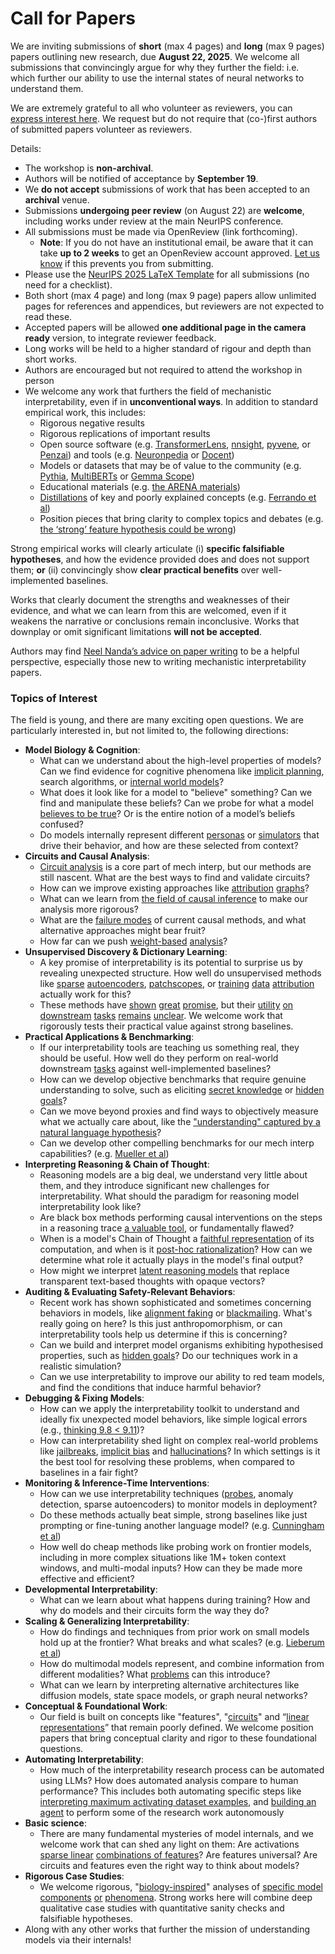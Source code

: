 # Call for Papers
We are inviting submissions of **short** (max 4 pages) and **long** (max 9 pages) papers outlining new research, due **August 22, 2025**. We welcome all submissions that convincingly argue for why they further the field: i.e. which further our ability to use the internal states of neural networks to understand them. 

We are extremely grateful to all who volunteer as reviewers, you can [express interest here](https://www.google.com/url?q=https://docs.google.com/forms/d/e/1FAIpQLSdiw1SJllzoTz_nqzDTzTOGb9DV3W_truQyh-WvYj_QGIi7Mg/viewform?usp%3Ddialog&sa=D&source=editors&ust=1752467802244500&usg=AOvVaw00hAfLwZAi6cUSQt7IN5qs). We request but do not require that (co-)first authors of submitted papers volunteer as reviewers. 

Details: 
* The workshop is **non-archival**.
* Authors will be notified of acceptance by **September 19**.
* We **do not accept** submissions of work that has been accepted to an **archival** venue.
* Submissions **undergoing peer review** (on August 22) are **welcome**, including works under review at the main NeurIPS conference.
* All submissions must be made via OpenReview (link forthcoming).
  * **Note**: If you do not have an institutional email, be aware that it can take **up to 2 weeks** to get an OpenReview account approved. [Let us know](mailto:neurips2025@mechinterpworkshop.com) if this prevents you from submitting.
* Please use the [NeurIPS 2025 LaTeX Template](https://www.google.com/url?q=https://media.neurips.cc/Conferences/NeurIPS2025/Styles.zip&sa=D&source=editors&ust=1752467802247293&usg=AOvVaw0rD1lOxO0yPEM8fW8WSgyR) for all submissions (no need for a checklist).
* Both short (max 4 page) and long (max 9 page) papers allow unlimited pages for references and appendices, but reviewers are not expected to read these.
* Accepted papers will be allowed **one additional page in the camera ready** version, to integrate reviewer feedback.
* Long works will be held to a higher standard of rigour and depth than short works.
* Authors are encouraged but not required to attend the workshop in person
* We welcome any work that furthers the field of mechanistic interpretability, even if in **unconventional ways**. In addition to standard empirical work, this includes:
  * Rigorous negative results
  * Rigorous replications of important results
  * Open source software (e.g. [TransformerLens](https://www.google.com/url?q=https://github.com/neelnanda-io/TransformerLens&sa=D&source=editors&ust=1752467802248508&usg=AOvVaw2LxvcByIKPd3GfgQ4kuNj-), [nnsight](https://www.google.com/url?q=https://github.com/ndif-team/nnsight&sa=D&source=editors&ust=1752467802248590&usg=AOvVaw2Zf0dPYnxHheTGIKLWaw_T), [pyvene](https://www.google.com/url?q=https://github.com/stanfordnlp/pyvene/tree/main/pyvene/models/mlp&sa=D&source=editors&ust=1752467802248668&usg=AOvVaw3DZIPgLjimoC0rgHIMuXje), or [Penzai](https://www.google.com/url?q=https://github.com/google-deepmind/penzai&sa=D&source=editors&ust=1752467802248749&usg=AOvVaw2wDo6Q8ITylGaT8uZkP_gi)) and tools (e.g. [Neuronpedia](https://www.google.com/url?q=http://neuronpedia.org&sa=D&source=editors&ust=1752467802248848&usg=AOvVaw1L3eDGzqXBL345GWskRhg3) or [Docent](https://www.google.com/url?q=https://transluce.org/introducing-docent&sa=D&source=editors&ust=1752467802248931&usg=AOvVaw3gHreKPefo-3Aurbx-SY-h))
  * Models or datasets that may be of value to the community (e.g. [Pythia](https://www.google.com/url?q=https://arxiv.org/abs/2304.01373&sa=D&source=editors&ust=1752467802249135&usg=AOvVaw0QKm4m82_d569iPevGPGMq), [MultiBERTs](https://www.google.com/url?q=https://arxiv.org/abs/2106.16163&sa=D&source=editors&ust=1752467802249195&usg=AOvVaw35dEyNVDDEltns4jybfoPn) or [Gemma Scope](https://www.google.com/url?q=https://arxiv.org/abs/2408.05147&sa=D&source=editors&ust=1752467802249257&usg=AOvVaw1SM4kKx50zRqKL0O5ER3Lh))
  * Educational materials (e.g. [the ARENA materials](https://www.google.com/url?q=https://arena3-chapter1-transformer-interp.streamlit.app/&sa=D&source=editors&ust=1752467802249398&usg=AOvVaw13U3qikamq776hxqCO1xWM))
  * [Distillations](https://www.google.com/url?q=https://distill.pub/2017/research-debt/&sa=D&source=editors&ust=1752467802249499&usg=AOvVaw3hsctMuw7BF6DfkdzOAX9j) of key and poorly explained concepts (e.g. [Ferrando et al](https://www.google.com/url?q=https://arxiv.org/abs/2405.00208&sa=D&source=editors&ust=1752467802249616&usg=AOvVaw3fYNgOJO8daNIr8Qdsg6v8))
  * Position pieces that bring clarity to complex topics and debates (e.g. [the ‘strong’ feature hypothesis could be wrong](https://www.google.com/url?q=https://www.alignmentforum.org/posts/tojtPCCRpKLSHBdpn/the-strong-feature-hypothesis-could-be-wrong&sa=D&source=editors&ust=1752467802249876&usg=AOvVaw2b7x3bRpMkHjZPpSgosUYY))

Strong empirical works will clearly articulate (i) **specific falsifiable hypotheses**, and how the evidence provided does and does not support them; **or** (ii) convincingly show **clear practical benefits** over well-implemented baselines. 

Works that clearly document the strengths and weaknesses of their evidence, and what we can learn from this are welcomed, even if it weakens the narrative or conclusions remain inconclusive. Works that downplay or omit significant limitations **will not be accepted**. 

Authors may find [Neel Nanda’s advice on paper writing](https://www.google.com/url?q=https://www.alignmentforum.org/posts/eJGptPbbFPZGLpjsp/highly-opinionated-advice-on-how-to-write-ml-papers&sa=D&source=editors&ust=1752467802250808&usg=AOvVaw1QZPDN7MiVgE5AjIqDJ7OB) to be a helpful perspective, especially those new to writing mechanistic interpretability papers. 
### Topics of Interest
The field is young, and there are many exciting open questions. We are particularly interested in, but not limited to, the following directions: 
* **Model Biology & Cognition**:
  * What can we understand about the high-level properties of models? Can we find evidence for cognitive phenomena like [implicit planning](https://www.google.com/url?q=https://transformer-circuits.pub/2025/attribution-graphs/biology.html%23dives-poems&sa=D&source=editors&ust=1752467802251947&usg=AOvVaw2Xb0NlhEkh8MlUkrgSsDZM), search algorithms, or [internal world models](https://www.google.com/url?q=https://arxiv.org/abs/2210.13382&sa=D&source=editors&ust=1752467802252134&usg=AOvVaw1tIFlnkJuTtrvbFsetJFoM)?
  * What does it look like for a model to "believe" something? Can we find and manipulate these beliefs? Can we probe for what a model [believes to be true](https://www.google.com/url?q=https://arxiv.org/abs/2310.06824&sa=D&source=editors&ust=1752467802252579&usg=AOvVaw06bJbC0Z77311-nyp93-03)? Or is the entire notion of a model’s beliefs confused?
  * Do models internally represent different [personas](https://www.google.com/url?q=https://arxiv.org/abs/2406.12094&sa=D&source=editors&ust=1752467802252960&usg=AOvVaw0GDerJ8RzvXCdLchLH2qZU) or [simulators](https://www.google.com/url?q=https://www.nature.com/articles/s41586-023-06647-8&sa=D&source=editors&ust=1752467802253104&usg=AOvVaw1k62jGD6bxxuSYDThiKAud) that drive their behavior, and how are these selected from context?
* **Circuits and Causal Analysis**:
  * [Circuit analysis](https://www.google.com/url?q=https://distill.pub/2020/circuits/zoom-in/&sa=D&source=editors&ust=1752467802253546&usg=AOvVaw3adn1IbQPVXxZewHHGI_-l) is a core part of mech interp, but our methods are still nascent. What are the best ways to find and validate circuits?
  * How can we improve existing approaches like [attribution](https://www.google.com/url?q=https://arxiv.org/abs/2406.11944&sa=D&source=editors&ust=1752467802254065&usg=AOvVaw3GKpFzbN3bey0slaGjaned) [graphs](https://www.google.com/url?q=https://transformer-circuits.pub/2025/attribution-graphs/methods.html&sa=D&source=editors&ust=1752467802254213&usg=AOvVaw2XzncxUnOMvZIP0FBXEYYb)?
  * What can we learn from [the field of causal inference](https://www.google.com/url?q=https://arxiv.org/abs/2407.04690&sa=D&source=editors&ust=1752467802254526&usg=AOvVaw2vyduT-kkvQRMv2Qwi-B5L) to make our analysis more rigorous?
  * What are the [failure modes](https://www.google.com/url?q=https://arxiv.org/abs/2307.15771&sa=D&source=editors&ust=1752467802254811&usg=AOvVaw0UtYi89U4ajED8vF2u2jjf) of current causal methods, and what alternative approaches might bear fruit?
  * How far can we push [weight-based](https://www.google.com/url?q=https://arxiv.org/abs/2301.05217&sa=D&source=editors&ust=1752467802255147&usg=AOvVaw0xkzGmKWK48o_akM4kIT7A) [analysis](https://www.google.com/url?q=https://arxiv.org/abs/2410.08417&sa=D&source=editors&ust=1752467802255265&usg=AOvVaw28f9InmCMn0GO0CnQuKJ-N)?
* **Unsupervised Discovery & Dictionary Learning**:
  * A key promise of interpretability is its potential to surprise us by revealing unexpected structure. How well do unsupervised methods like [sparse](https://www.google.com/url?q=https://arxiv.org/abs/2103.15949&sa=D&source=editors&ust=1752467802255865&usg=AOvVaw3gtEEHe7P8HiP4sXC91tgM) [autoencoders](https://www.google.com/url?q=https://transformer-circuits.pub/2023/monosemantic-features&sa=D&source=editors&ust=1752467802256005&usg=AOvVaw3xYXkCaGQ73yboMcH9kK1d), [patch](https://www.google.com/url?q=https://arxiv.org/abs/2401.06102&sa=D&source=editors&ust=1752467802256100&usg=AOvVaw2moKtNzIyovmKrlMGv_VYN)[scopes](https://www.google.com/url?q=https://arxiv.org/abs/2403.10949v2&sa=D&source=editors&ust=1752467802256180&usg=AOvVaw2Yc36VGtr-4ySCKH5xY2v9), or [training](https://www.google.com/url?q=https://proceedings.mlr.press/v70/koh17a?ref%3Dhttps://githubhelp.com&sa=D&source=editors&ust=1752467802256328&usg=AOvVaw2wx2n7ZwkLSixyTWx7WYZh) [data](https://www.google.com/url?q=https://arxiv.org/abs/2308.03296&sa=D&source=editors&ust=1752467802256428&usg=AOvVaw29apC0Lhy_D5gW3N4nWubU) [attribution](https://www.google.com/url?q=https://arxiv.org/abs/2205.11482&sa=D&source=editors&ust=1752467802256549&usg=AOvVaw05H7gYtdI5tGCfHvMVWkxH) actually work for this?
  * These methods have [shown](https://www.google.com/url?q=https://transformer-circuits.pub/2024/scaling-monosemanticity/index.html&sa=D&source=editors&ust=1752467802256855&usg=AOvVaw2HrCiYfv8JWOROKrdifZ8C) [great](https://www.google.com/url?q=https://transformer-circuits.pub/2025/attribution-graphs/biology.html&sa=D&source=editors&ust=1752467802256991&usg=AOvVaw30kvsveiI9FMDVmFcSCas9) [promise](https://www.google.com/url?q=https://arxiv.org/abs/2503.10965&sa=D&source=editors&ust=1752467802257095&usg=AOvVaw1ENRbbzq_esXHSXamuNGlb), but their [utility](https://www.google.com/url?q=https://arxiv.org/abs/2502.16681&sa=D&source=editors&ust=1752467802257233&usg=AOvVaw1-NPbr6XAGRC22C3a2muWN) [on](https://www.google.com/url?q=https://www.tilderesearch.com/blog/sieve&sa=D&source=editors&ust=1752467802257347&usg=AOvVaw087csFkEstvMtpKA8orxYU) [downstream](https://www.google.com/url?q=https://arxiv.org/abs/2501.17148&sa=D&source=editors&ust=1752467802257461&usg=AOvVaw2B9mECqsv-txOZvNoOxX-D) [tasks](https://www.google.com/url?q=https://transformer-circuits.pub/2024/features-as-classifiers/index.html&sa=D&source=editors&ust=1752467802257598&usg=AOvVaw03pmxTsra2K9zON3fdk2_V) [remains](https://www.google.com/url?q=https://arxiv.org/abs/2502.04382&sa=D&source=editors&ust=1752467802257703&usg=AOvVaw04nFOd3St_0qVnp_hDhJDe) [unclear](https://www.google.com/url?q=https://www.alignmentforum.org/posts/4uXCAJNuPKtKBsi28/negative-results-for-saes-on-downstream-tasks&sa=D&source=editors&ust=1752467802257869&usg=AOvVaw36t9zKZebd0uPu_RjYbgeb). We welcome work that rigorously tests their practical value against strong baselines.
* **Practical Applications & Benchmarking**:
  * If our interpretability tools are teaching us something real, they should be useful. How well do they perform on real-world downstream [tasks](https://www.google.com/url?q=https://www.lesswrong.com/posts/wGRnzCFcowRCrpX4Y/downstream-applications-as-validation-of-interpretability&sa=D&source=editors&ust=1752467802258923&usg=AOvVaw3SpXh6fjzEdDxUYeOeFo2b) against well-implemented baselines?
  * How can we develop objective benchmarks that require genuine understanding to solve, such as eliciting [secret knowledge](https://www.google.com/url?q=https://arxiv.org/abs/2505.14352&sa=D&source=editors&ust=1752467802259406&usg=AOvVaw2J4w9-LSOU5lTk559tDKLv) or [hidden goals](https://www.google.com/url?q=https://arxiv.org/abs/2503.10965&sa=D&source=editors&ust=1752467802259530&usg=AOvVaw13Xaf4iGUuOFAXwnBrO8OK)?
  * Can we move beyond proxies and find ways to objectively measure what we actually care about, like the ["understanding" captured by a natural language hypothesis](https://www.google.com/url?q=https://arxiv.org/abs/2502.04382&sa=D&source=editors&ust=1752467802260007&usg=AOvVaw1vjkxtUtjc2am4fy6YWetK)?
  * Can we develop other compelling benchmarks for our mech interp capabilities? (e.g. [Mueller et al](https://www.google.com/url?q=https://arxiv.org/abs/2504.13151&sa=D&source=editors&ust=1752467802260463&usg=AOvVaw2LfiEXITv8j4fVfouM6-5K))
* **Interpreting Reasoning & Chain of Thought**:
  * Reasoning models are a big deal, we understand very little about them, and they introduce significant new challenges for interpretability. What should the paradigm for reasoning model interpretability look like?
  * Are black box methods performing causal interventions on the steps in a reasoning trace [a valuable tool](https://www.google.com/url?q=https://arxiv.org/abs/2506.19143&sa=D&source=editors&ust=1752467802261632&usg=AOvVaw1B7JrDEvbbqrodLOi2WiaI), or fundamentally flawed?
  * When is a model's Chain of Thought a [faithful representation](https://www.google.com/url?q=https://arxiv.org/abs/2305.04388&sa=D&source=editors&ust=1752467802262077&usg=AOvVaw0lLUO4THOutWApXUrwIq-1) of its computation, and when is it [post-hoc rationalization](https://www.google.com/url?q=https://arxiv.org/abs/2503.08679&sa=D&source=editors&ust=1752467802262278&usg=AOvVaw1ORgFqvzSSkDWXOeEZGYlu)? How can we determine what role it actually plays in the model's final output?
  * How might we interpret [latent reasoning models](https://www.google.com/url?q=https://arxiv.org/abs/2412.06769&sa=D&source=editors&ust=1752467802262672&usg=AOvVaw1btNoVnJE4Y19BU0dFLbkQ) that replace transparent text-based thoughts with opaque vectors?
* **Auditing & Evaluating Safety-Relevant Behaviors**:
  * Recent work has shown sophisticated and sometimes concerning behaviors in models, like [alignment faking](https://www.google.com/url?q=https://arxiv.org/abs/2412.14093&sa=D&source=editors&ust=1752467802263567&usg=AOvVaw0rKMP16VODxMR0CjpDLFXR) or [blackmailing](https://www.google.com/url?q=https://www.anthropic.com/research/agentic-misalignment&sa=D&source=editors&ust=1752467802263746&usg=AOvVaw3l3yCv9CqNqmp4EsC7qTMm). What's really going on here? Is this just anthropomorphism, or can interpretability tools help us determine if this is concerning?
  * Can we build and interpret model organisms exhibiting hypothesised properties, such as [hidden goals](https://www.google.com/url?q=https://arxiv.org/abs/2503.10965&sa=D&source=editors&ust=1752467802264340&usg=AOvVaw1yhMKx1cYzpP-0olt4eYfd)? Do our techniques work in a realistic simulation?
  * Can we use interpretability to improve our ability to red team models, and find the conditions that induce harmful behavior?
* **Debugging & Fixing Models**:
  * How can we apply the interpretability toolkit to understand and ideally fix unexpected model behaviors, like simple logical errors (e.g., [thinking 9.8 < 9.11](https://www.google.com/url?q=https://transluce.org/observability-interface&sa=D&source=editors&ust=1752467802265366&usg=AOvVaw0hzH2DHVzPYoGmqOffMBuq))?
  * How can interpretability shed light on complex real-world problems like [jailbreaks](https://www.google.com/url?q=https://transformer-circuits.pub/2025/attribution-graphs/biology.html%23dives-jailbreak&sa=D&source=editors&ust=1752467802265712&usg=AOvVaw1Ye4Vcg3YT9VYYdpsVQhk6), [implicit bias](https://www.google.com/url?q=https://arxiv.org/abs/2506.10922&sa=D&source=editors&ust=1752467802265840&usg=AOvVaw2_-a99IJiBii5TzCATmwcx) and [hallucinations](https://www.google.com/url?q=https://arxiv.org/abs/2411.14257&sa=D&source=editors&ust=1752467802265990&usg=AOvVaw28y26H3_UuKSUjCBGqIHkN)? In which settings is it the best tool for resolving these problems, when compared to baselines in a fair fight?
* **Monitoring & Inference-Time Interventions**:
  * How can we use interpretability techniques ([probes](https://www.google.com/url?q=https://arxiv.org/abs/2102.12452&sa=D&source=editors&ust=1752467802266791&usg=AOvVaw1cumW4HAdErjZEzHalQOPE), anomaly detection, sparse autoencoders) to monitor models in deployment?
  * Do these methods actually beat simple, strong baselines like just prompting or fine-tuning another language model? (e.g. [Cunningham et al](https://www.google.com/url?q=https://alignment.anthropic.com/2025/cheap-monitors/&sa=D&source=editors&ust=1752467802267486&usg=AOvVaw1uCk4A4plnQ4GNVKyHjYp3))
  * How well do cheap methods like probing work on frontier models, including in more complex situations like 1M+ token context windows, and multi-modal inputs? How can they be made more effective and efficient?
* **Developmental Interpretability**:
  * What can we learn about what happens during training? How and why do models and their circuits form the way they do?
* **Scaling & Generalizing Interpretability**:
  * How do findings and techniques from prior work on small models hold up at the frontier? What breaks and what scales? (e.g. [Lieberum et al](https://www.google.com/url?q=https://arxiv.org/abs/2307.09458&sa=D&source=editors&ust=1752467802269026&usg=AOvVaw0NWXFR1DxJJGrtVXLzIRzq))
  * How do multimodal models represent, and combine information from different modalities? What [problems](https://www.google.com/url?q=https://openreview.net/pdf?id%3DVUhRdZp8ke&sa=D&source=editors&ust=1752467802269409&usg=AOvVaw2Jwf4uQeCRVjv11kS8go1W) can this introduce?
  * What can we learn by interpreting alternative architectures like diffusion models, state space models, or graph neural networks?
* **Conceptual & Foundational Work**:
  * Our field is built on concepts like "features", "[circuits](https://www.google.com/url?q=https://distill.pub/2020/circuits/zoom-in/&sa=D&source=editors&ust=1752467802270283&usg=AOvVaw0f8R0v9eSkLNEO_Dqtvyxw)" and “[linear representations](https://www.google.com/url?q=https://transformer-circuits.pub/2024/july-update/index.html%23linear-representations&sa=D&source=editors&ust=1752467802270493&usg=AOvVaw15bTeLOeiESEGGIPQN_peZ)” that remain poorly defined. We welcome position papers that bring conceptual clarity and rigor to these foundational questions.
* **Automating Interpretability**:
  * How much of the interpretability research process can be automated using LLMs? How does automated analysis compare to human performance? This includes both automating specific steps like [interpreting maximum activating dataset examples](https://www.google.com/url?q=https://openaipublic.blob.core.windows.net/neuron-explainer/paper/index.html&sa=D&source=editors&ust=1752467802271721&usg=AOvVaw3R9tO5qCeZTmiuQu09zyX7), and [building an agent](https://www.google.com/url?q=https://arxiv.org/abs/2404.14394&sa=D&source=editors&ust=1752467802271894&usg=AOvVaw0uZxWp3Vw8r72BQ0y0ULbi) to perform some of the research work autonomously
* **Basic science**:
  * There are many fundamental mysteries of model internals, and we welcome work that can shed any light on them: Are activations [sparse linear](https://www.google.com/url?q=https://arxiv.org/abs/1601.03764&sa=D&source=editors&ust=1752467802272632&usg=AOvVaw2VP7JXdhKuDTQBUAD9Hm0H) [combinations of features](https://www.google.com/url?q=https://transformer-circuits.pub/2022/toy_model/index.html&sa=D&source=editors&ust=1752467802272880&usg=AOvVaw1WnN5LHu8aOU_X1cqtkcHj)? Are features universal? Are circuits and features even the right way to think about models?
* **Rigorous Case Studies**:
  * We welcome rigorous, "[biology-inspired](https://www.google.com/url?q=https://distill.pub/2020/circuits/curve-circuits/&sa=D&source=editors&ust=1752467802273513&usg=AOvVaw1vPNescjLU3d1Ss3cZVWd0)" analyses of [specific model](https://www.google.com/url?q=https://arxiv.org/abs/2310.04625&sa=D&source=editors&ust=1752467802273671&usg=AOvVaw3iFscplRYFNbvq-Bdp4cRk) [components](https://www.google.com/url?q=https://transformer-circuits.pub/2024/scaling-monosemanticity/index.html&sa=D&source=editors&ust=1752467802273833&usg=AOvVaw1Ee-Gi6GMBlcJ0Er3_aNdr) [or](https://www.google.com/url?q=https://arxiv.org/abs/2305.01610&sa=D&source=editors&ust=1752467802273936&usg=AOvVaw3Su0tMjeUd67_Jd8y7BvKU) [phenomena](https://www.google.com/url?q=https://arxiv.org/abs/2306.09346&sa=D&source=editors&ust=1752467802274044&usg=AOvVaw2xREa4wiM6W6JNGQTQC2SS). Strong works here will combine deep qualitative case studies with quantitative sanity checks and falsifiable hypotheses.
* Along with any other works that further the mission of understanding models via their internals!